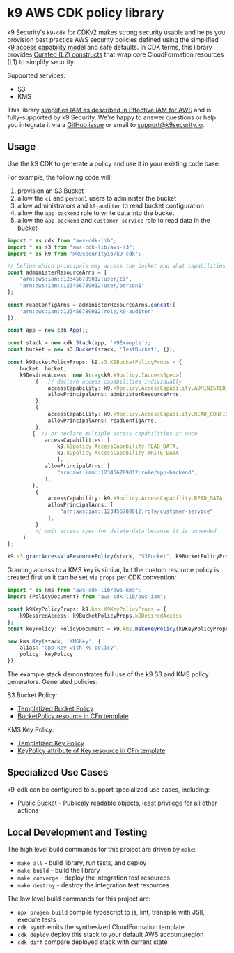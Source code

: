 # k9 AWS CDK policy library #

k9 Security's `k9-cdk` for CDKv2 makes strong security usable and helps you provision best practice AWS security policies 
defined using the simplified [k9 access capability model](https://k9security.io/docs/k9-access-capability-model/) and
safe defaults.  In CDK terms, this library provides [Curated (L2) constructs](https://docs.aws.amazon.com/cdk/latest/guide/getting_started.html) that wrap core CloudFormation resources (L1) to simplify security.

Supported services:

* S3
* KMS

This library [simplifies IAM as described in Effective IAM for AWS](https://www.effectiveiam.com/simplify-aws-iam) and is fully-supported by k9 Security. We're happy to answer questions or help you integrate it via a [GitHub issue](https://github.com/k9securityio/k9-cdk/issues) or email to [support@k9security.io](mailto:support@k9security.io?subject="k9-cdk"). 

## Usage
Use the k9 CDK to generate a policy and use it in your existing code base.

For example, the following code will:

1. provision an S3 Bucket
2. allow the `ci` and `person1` users to administer the bucket
3. allow administrators and `k9-auditor` to read bucket configuration
4. allow the `app-backend` role to write data into the bucket
5. allow the `app-backend` and `customer-service` role to read data in the bucket

```typescript
import * as cdk from "aws-cdk-lib";
import * as s3 from "aws-cdk-lib/aws-s3";
import * as k9 from "@k9securityio/k9-cdk";

// Define which principals may access the bucket and what capabilities they should have
const administerResourceArns = [
    "arn:aws:iam::123456789012:user/ci", 
    "arn:aws:iam::123456789012:user/person1"
];

const readConfigArns = administerResourceArns.concat([
    "arn:aws:iam::123456789012:role/k9-auditor"
]);

const app = new cdk.App();

const stack = new cdk.Stack(app, 'K9Example');
const bucket = new s3.Bucket(stack, 'TestBucket', {});

const k9BucketPolicyProps: k9.s3.K9BucketPolicyProps = {
    bucket: bucket,
    k9DesiredAccess: new Array<k9.k9policy.IAccessSpec>(
         {   // declare access capabilities individually
             accessCapability: k9.k9policy.AccessCapability.ADMINISTER_RESOURCE,
             allowPrincipalArns: administerResourceArns,
         },
         {
             accessCapability: k9.k9policy.AccessCapability.READ_CONFIG,
             allowPrincipalArns: readConfigArns,
         },
        {  // or declare multiple access capabilities at once
            accessCapabilities: [
                k9.k9policy.AccessCapability.READ_DATA,
                k9.k9policy.AccessCapability.WRITE_DATA
                ],
            allowPrincipalArns: [
                "arn:aws:iam::123456789012:role/app-backend",
            ],
        },
         {
             accessCapability: k9.k9policy.AccessCapability.READ_DATA,
             allowPrincipalArns: [
                 "arn:aws:iam::123456789012:role/customer-service"
             ],
         }
         // omit access spec for delete-data because it is unneeded
     )
};

k9.s3.grantAccessViaResourcePolicy(stack, "S3Bucket", k9BucketPolicyProps);
```

Granting access to a KMS key is similar, but the custom resource policy is created first 
so it can be set via `props` per CDK convention:
 
```typescript
import * as kms from "aws-cdk-lib/aws-kms"; 
import {PolicyDocument} from "aws-cdk-lib/aws-iam";

const k9KeyPolicyProps: k9.kms.K9KeyPolicyProps = {
    k9DesiredAccess: k9BucketPolicyProps.k9DesiredAccess
};
const keyPolicy: PolicyDocument = k9.kms.makeKeyPolicy(k9KeyPolicyProps);

new kms.Key(stack, 'KMSKey', {
    alias: 'app-key-with-k9-policy',
    policy: keyPolicy
}); 
```

The example stack demonstrates full use of the k9 S3 and KMS policy generators.  Generated policies:

S3 Bucket Policy:
* [Templatized Bucket Policy](examples/generated.bucket-policy.json)
* [BucketPolicy resource in CFn template](examples/K9Example.template.json)

KMS Key Policy:
* [Templatized Key Policy](examples/generated.key-policy.json)
* [KeyPolicy attribute of Key resource in CFn template](examples/K9Example.template.json)

## Specialized Use Cases

k9-cdk can be configured to support specialized use cases, including:
* [Public Bucket](docs/use-case-public-bucket.md) - Publicaly readable objects, least privilege for all other actions 

## Local Development and Testing

The high level build commands for this project are driven by `make`:

* `make all` - build library, run tests, and deploy 
* `make build` - build the library 
* `make converge` - deploy the integration test resources
* `make destroy` - destroy the integration test resources

The low level build commands for this project are:

* `npx projen build`   compile typescript to js, lint, transpile with JSII, execute tests
* `cdk synth`       emits the synthesized CloudFormation template
* `cdk deploy`      deploy this stack to your default AWS account/region
* `cdk diff`        compare deployed stack with current state
